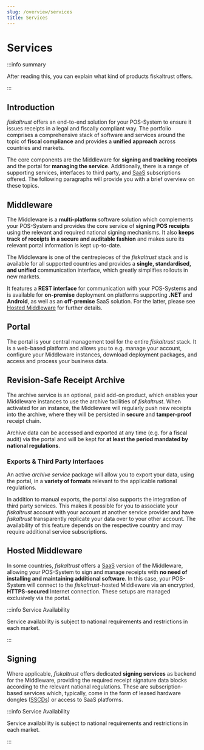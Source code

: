 ```yaml
---
slug: /overview/services
title: Services
---
```

# Services

:::info summary

After reading this, you can explain what kind of products fiskaltrust offers.

:::



## Introduction

*fiskaltrust* offers an end-to-end solution for your POS-System to ensure it issues receipts in a legal and fiscally compliant way. The portfolio comprises a comprehensive stack of software and services around the topic of **fiscal compliance** and provides a **unified approach** across countries and markets.

The core components are the Middleware for **signing and tracking receipts** and the portal for **managing the service**. Additionally, there is a range of supporting services, interfaces to third party, and [SaaS](https://en.wikipedia.org/wiki/Software_as_a_service) subscriptions offered. The following paragraphs will provide you with a brief overview on these topics.



## Middleware

The Middleware is a **multi-platform** software solution which complements your POS-System and provides the core service of **signing POS receipts** using the relevant and required national signing mechanisms. It also **keeps track of receipts in a secure and auditable fashion** and makes sure its relevant portal information is kept up-to-date.

The Middleware is one of the centrepieces of the *fiskaltrust* stack and is available for all supported countries and provides a **single, standardised, and unified** communication interface, which greatly simplifies rollouts in new markets.

It features a **REST interface** for communication with your POS-Systems and is available for **on-premise** deployment on platforms supporting **.NET** and **Android**, as well as an **off-premise** SaaS solution. For the latter, please see [Hosted Middleware](#hosted-middleware) for further details.



## Portal

The portal is your central management tool for the entire *fiskaltrust* stack. It is a web-based platform and allows you to e.g. manage your account, configure your Middleware instances, download deployment packages, and access and process your business data.



## Revision-Safe Receipt Archive

The archive service is an optional, paid add-on product, which enables your Middleware instances to use the archive facilities of *fiskaltrust*. When activated for an instance, the Middleware will regularly push new receipts into the archive, where they will be persisted in **secure** and **tamper-proof** receipt chain.

Archive data can be accessed and exported at any time (e.g. for a fiscal audit) via the portal and will be kept for **at least the period mandated by national regulations**.

### Exports & Third Party Interfaces

An active *archive service* package will allow you to export your data, using the portal, in a **variety of formats** relevant to the applicable national regulations.

In addition to manual exports, the portal also supports the integration of third party services. This makes it possible for you to associate your *fiskaltrust* account with your account at another service provider and have *fiskaltrust* transparently replicate your data over to your other account. The availability of this feature depends on the respective country and may require additional service subscriptions.



## Hosted Middleware

In some countries, *fiskaltrust* offers a [SaaS](https://en.wikipedia.org/wiki/Software_as_a_service) version of the Middleware, allowing your POS-System to sign and manage receipts with **no need of installing and maintaining additional software**. In this case, your POS-System will connect to the *fiskaltrust*-hosted Middleware via an encrypted, **HTTPS-secured** Internet connection. These setups are managed exclusively via the portal.

:::info Service Availability

Service availability is subject to national requirements and restrictions in each market.

:::



## Signing

Where applicable, *fiskaltrust* offers dedicated **signing services** as backend for the Middleware, providing the required receipt signature data blocks according to the relevant national regulations. These are subscription-based services which, typically, come in the form of leased hardware dongles ([SSCDs](https://en.wikipedia.org/wiki/Secure_signature_creation_device)) or access to SaaS platforms.

:::info Service Availability

Service availability is subject to national requirements and restrictions in each market.

:::